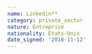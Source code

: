 ```yaml
---
name: Linkedin**
category: private_sector
nature: Entreprise
nationality: Etats-Unis
date_signed: '2018-11-12'
---
```

    